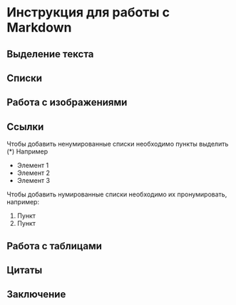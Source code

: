# Инструкция для работы с Markdown

## Выделение текста

## Списки

## Работа с изображениями

## Ссылки
Чтобы добавить ненумированные списки необходимо пункты выделить (*) Например 
* Элемент 1
* Элемент 2
* Элемент 3

Чтобы добавить нумированные списки необходимо их пронумировать, например:
1. Пункт
2. Пункт

## Работа с таблицами

## Цитаты

## Заключение

